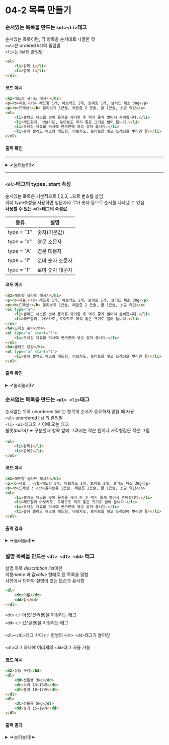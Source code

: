 # 04-2 목록 만들기
### 순서있는 목록을 만드는 ```<ol><li>```태그
순서있는 목록이란, 각 항목을 순서대로 나열한 것<br>
```<ol>```은 ordered list의 줄임말<br>
```<li>```는 list의 줄임말<br>
```html
<ol>
    <li>항목 1</li>
    <li>항목 2</li>
</ol>
```
#### 코드 예시
```html
<h2>레드샹 샐러드 레시피</h2>
<p><b>재료:</b> 레드향 1개, 아보카도 1개, 토마토 1개, 샐러드 채소 30g</p>
<p><b>드레싱:</b> 올리브유 1큰술, 레몬즙 2 큰술, 꿀 1큰술, 소금 약간</p>
<ol>
    <li>샐러드 채소를 씻어 물기를 제거한 후 먹기 좋게 썰어서 준비합니다.</li>
    <li>레드향과, 아보카도, 토마토도 머긱 좋은 크기로 썰어 둡니다.</li>
    <li>드레싱 재료를 믹서에 한꺼번에 넣고 갈아 줍니다.</li>
    <li>볼에 샐러드 채소와 레드향, 아보카도, 토마토를 넣고 드레싱을 뿌리면 끝!</li>
</ol>
```
#### 출력 확인
*****
<details>
<summary>✔눌러눌러!✔</summary>

<div>
    <h2>레드샹 샐러드 레시피</h2>
    <p><b>재료:</b> 레드향 1개, 아보카도 1개, 토마토 1개, 샐러드 채소 30g</p>
    <p><b>드레싱:</b> 올리브유 1큰술, 레몬즙 2 큰술, 꿀 1큰술, 소금 약간</p>
    <ol>
        <li>샐러드 채소를 씻어 물기를 제거한 후 먹기 좋게 썰어서 준비합니다.</li>
        <li>레드향과, 아보카도, 토마토도 머긱 좋은 크기로 썰어 둡니다.</li>
        <li>드레싱 재료를 믹서에 한꺼번에 넣고 갈아 줍니다.</li>
        <li>볼에 샐러드 채소와 레드향, 아보카도, 토마토를 넣고 드레싱을 뿌리면 끝!</li>
    </ol>
</div>
</details>

*****

### ```<ol>```태그의 types, start 속성
순서있는 목록은 기본적으로 1,2,3,...으로 번호를 붙임<br>
이떄 type속성을 사용하면 영문자나 로마 숫자 등으로 순서를 나타낼 수 있음<br>
<strong>사용할 수 있는 ```<ol>```태그의 속성값</strong><br>

| 종류         | 설명        |
|------------|-----------|
| type = "1" | 숫자(기본값)   |
| type = "a" | 영문 소문자    | 
| type = "A" | 영문 대문자    |
| type = "i" | 로마 숫자 소문자 |
| type = "I" | 로마 숫자 대문자 |
#### 코드 예시
```html
<h2>레드향 샐러드 레시피</h2>
<p><b>재료:</b> 레드향 1개, 아보카도 1개, 토마토 1개, 샐러드 채소 30g</p>
<p><b>드레싱:</b> 올리브유 1큰술, 레몬즙 2 큰술, 꿀 1큰술, 소금 약간</p>
<ol type="a">
    <li>샐러드 채소를 씻어 물기를 제거한 후 먹기 좋게 썰어서 준비합니다.</li>
    <li>레드향과, 아보카도, 토마토도 머긱 좋은 크기로 썰어 둡니다.</li>
</ol>
<h4>드레싱 준비</h4>
<ol type="a" start="3">
    <li>드레싱 재료를 믹서에 한꺼번에 넣고 갈아 줍니다.</li>
</ol>
<h4>샐러드 완성</h4>
<ol type="a" start="4">
    <li>볼에 샐러드 채소와 레드향, 아보카도, 토마토를 넣고 드레싱을 뿌리면 끝!</li>
</ol>
```
#### 출력 확인
<details>
<summary>✔눌러눌러!✔</summary>

<div>
    <h2>레드향 샐러드 레시피</h2>
    <p><b>재료:</b> 레드향 1개, 아보카도 1개, 토마토 1개, 샐러드 채소 30g</p>
    <p><b>드레싱:</b> 올리브유 1큰술, 레몬즙 2 큰술, 꿀 1큰술, 소금 약간</p>
    <ol type="a">
        <li>샐러드 채소를 씻어 물기를 제거한 후 먹기 좋게 썰어서 준비합니다.</li>
        <li>레드향과, 아보카도, 토마토도 머긱 좋은 크기로 썰어 둡니다.</li>
    </ol>
    <h4>드레싱 준비</h4>
    <ol type="a" start="3">
        <li>드레싱 재료를 믹서에 한꺼번에 넣고 갈아 줍니다.</li>
    </ol>
    <h4>샐러드 완성</h4>
    <ol type="a" start="4">
        <li>볼에 샐러드 채소와 레드향, 아보카도, 토마토를 넣고 드레싱을 뿌리면 끝!</li>
    </ol>
</div>
</details>

### 순서없는 목록을 만드는 ```<ul> <li>```태그 
순서없는 목록 unordered list 는 항목의 순서가 중요하지 않을 때 사용<br>
```<ul>``` unordered list 의 줄임말<br>
```<li>``` ```<ul>```태그의 사이에 오는 태그<br>
불릿<i>(bullet)</i> ⏩ 구분할때 항목 앞에 그려지는 작은 원이나 사각형같은 작은 그림<br>
```html
<ul>
    <li>항목1</li>
    <li>항목2</li>
</ul>
```

#### 코드 예시
```html
<h2>레드향 샐러드 레시피</h2>
<p><b>재료 : </b>레드향 1개, 아보카도 1개, 토마토 1개, 샐러드 채소 30g</p>
<p><b>드레싱 : </b>올리브유 1큰술, 레몬즙 2큰술, 꿀 1큰술, 소금 약간</p>
<ul>
    <li>샐러드 채소를 씻어 물기를 제거 한 후 먹기 좋게 썰어서 준비합니다.</li>
    <li>레드햫과 아보카도, 토마토도 먹기 좋은 크기로 썰어 둡니다.</li>
    <li>드레싱 재료를 믹서에 한꺼번에 넣고 갈아 줍니다.</li>
    <li>볼에 샐러드 채소와 레드향, 아보카도, 토마토를 넣고 드레싱에 뿌리면 끝!</li>
</ul>
```
#### 출력 결과

<details>
    <summary>⏩눌러눌러!⏩</summary>

<div>
    <h2>레드향 샐러드 레시피</h2>
<p><b>재료 : </b>레드향 1개, 아보카도 1개, 토마토 1개, 샐러드 채소 30g</p>
<p><b>드레싱 : </b>올리브유 1큰술, 레몬즙 2큰술, 꿀 1큰술, 소금 약간</p>
<ul>
    <li>샐러드 채소를 씻어 물기를 제거 한 후 먹기 좋게 썰어서 준비합니다.</li>
    <li>레드햫과 아보카도, 토마토도 먹기 좋은 크기로 썰어 둡니다.</li>
    <li>드레싱 재료를 믹서에 한꺼번에 넣고 갈아 줍니다.</li>
    <li>볼에 샐러드 채소와 레드향, 아보카도, 토마토를 넣고 드레싱에 뿌리면 끝!</li>
</ul>
</div>
</details>

### 설명 목록을 만드는 ```<dl> <dt> <dd>``` 태그
설명 목록 <i>description list</i>이란 <br>
이름<i>name</i> 과 값<i>value</i> 형태로 된 목록을 말함<br>
사전에서 단어와 설명이 있는 모습과 유사함<br>

```html
<dl>
    <dt>이름</dt>
    <dd>값</dd>
</dl>
```


```<dt>``` 👉 이름<i>(단어명)</i>을 지정하는 태그<br>
```<dd>``` 👉 값<i>(설명)</i>을 지정하는 태그<br>

```<dl></dl>```태그 사이 👉 한쌍의 ```<dt> <dd>```태그가 들어감

```<dt>```태그 하나에 여러개의 ```<dd>```태그 사용 가능

#### 코드 예시

```html
<h2>상품 구성</h2>
<dl>
    <dd>선물용 3kg</dd>
    <dt>소과 13~16과</dt>
    <dt>중과 10~12과</dt>
</dl>
<dl>
    <dt>선물용 5kg</dt>
    <dd>중과 15~19과</dd>
</dl>
```
#### 출력 결과
<details>
    <summary>⏩눌러눌러!⏩</summary>

<div>
    <h2>상품 구성</h2>
<dl>
    <dd>선물용 3kg</dd>
    <dt>소과 13~16과</dt>
    <dt>중과 10~12과</dt>
</dl>
<dl>
    <dt>선물용 5kg</dt>
    <dd>중과 15~19과</dd>
</dl>
</div>
</details>